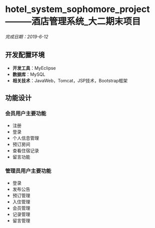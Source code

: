 # hotel_system_sophomore_project———酒店管理系统_大二期末项目
###### 完成日期：2019-6-12
## 开发配置环境
- **开发工具**：MyEclipse
- **数据库**：MySQL
- **相关技术**：JavaWeb，Tomcat，JSP技术，Bootstrap框架
## 功能设计
### 会员用户主要功能
- 注册
- 登录
- 个人信息管理
- 预订房间
- 查看住宿记录
- 留言功能
### 管理员用户主要功能
- 登录
- 发布公告
- 预订管理
- 入住管理
- 会员管理
- 记录管理
- 留言管理
